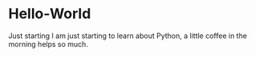 # Hello-World
Just starting
I am just starting to learn about Python, a little coffee in the morning helps so much.
